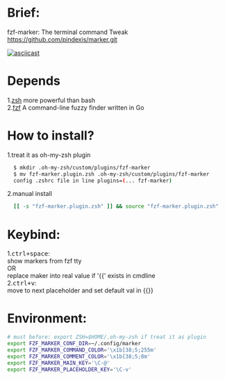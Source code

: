 # Brief:

fzf-marker: The terminal command
Tweak https://github.com/pindexis/marker.git

[![asciicast](https://asciinema.org/a/122370.png)](https://asciinema.org/a/122370)

# Depends
1.[zsh](http://www.zsh.org/) more powerful than bash  
2.[fzf](https://github.com/junegunn/fzf) A command-line fuzzy finder written in Go

# How to install?

  1.treat it as oh-my-zsh plugin
  ```sh
    $ mkdir .oh-my-zsh/custom/plugins/fzf-marker
    $ mv fzf-marker.plugin.zsh .oh-my-zsh/custom/plugins/fzf-marker
    config .zshrc file in line plugins=(... fzf-marker)
  ```
  2.manual install
  ```sh
    [[ -s "fzf-marker.plugin.zsh" ]] && source "fzf-marker.plugin.zsh"
  ```

# Keybind:

1.<kbd>ctrl+space</kbd>:  
show markers from fzf tty  
OR  
replace maker into real value if '{{' exists in cmdline  
2.<kbd>ctrl+v</kbd>:  
move to next placeholder and set default val in {{}} 

# Environment:

  ```sh
  # must before: export ZSH=$HOME/.oh-my-zsh if treat it as plugin
  export FZF_MARKER_CONF_DIR=~/.config/marker
  export FZF_MARKER_COMMAND_COLOR='\x1b[38;5;255m'
  export FZF_MARKER_COMMENT_COLOR='\x1b[38;5;8m'
  export FZF_MARKER_MAIN_KEY='\C-@'
  export FZF_MARKER_PLACEHOLDER_KEY='\C-v'
  ```

